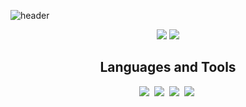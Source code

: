 ![header](https://capsule-render.vercel.app/api?type=soft&height=200&text=Hi+there,+I'm+Inwook+👋&fontColor=fff&fontSize=35&color=1e2127&animation=fadeIn)

<p align="center">
  <img src="https://github-readme-stats.vercel.app/api?username=inwookie&theme=dark&show_icons=false&hide=issues" />
   <img src="https://github-readme-stats.vercel.app/api/top-langs/?username=inwookie&layout=compact&theme=dark" />
 </p>

<h2 align="center"> Languages and Tools </h2>

<div align="center">
  <img src="https://img.shields.io/badge/Python-3776AB?style=flat-square&logo=Python&logoColor=white"/></a>&nbsp 
  <img src="https://img.shields.io/badge/Javascript-F7DF1E?style=flat-square&logo=javascript&logoColor=white"/></a>&nbsp 
  <img src="https://img.shields.io/badge/Html-E34F26?style=flat-square&logo=Html5&logoColor=white"/></a>&nbsp 
  <img src="https://img.shields.io/badge/CSS-1572B6?style=flat-square&logo=Css3&logoColor=white"/></a>&nbsp 
  
</p>

<!-- Useful sites:
https://github.com/alexandresanlim/Badges4-README.md-Profile
https://simpleicons.org/?q=react
https://github.com/HaiDang666/awesome-tool-for-readme-profile
https://github.com/anuraghazra/github-readme-stats
https://zzsza.github.io/development/2020/07/10/make-github-profile-readme/ -->
